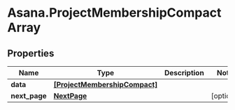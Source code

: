 # Asana.ProjectMembershipCompactArray

## Properties
Name | Type | Description | Notes
------------ | ------------- | ------------- | -------------
**data** | [**[ProjectMembershipCompact]**](ProjectMembershipCompact.md) |  | 
**next_page** | [**NextPage**](NextPage.md) |  | [optional] 
